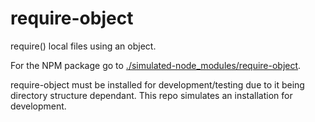 # require-object

require() local files using an object.

For the NPM package go to [./simulated-node_modules/require-object](./simulated-node_modules/require-object).

require-object must be installed for development/testing due to it being directory structure dependant. This repo simulates an installation for development.
